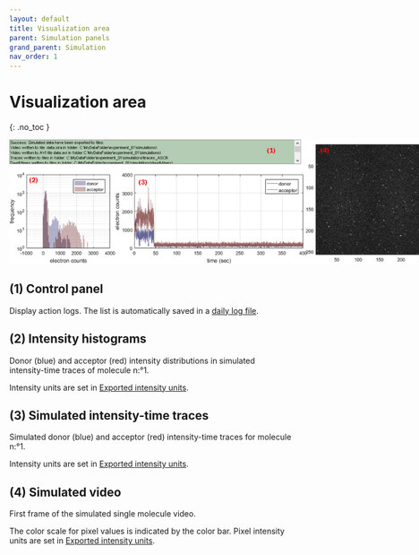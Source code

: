 ```yaml
---
layout: default
title: Visualization area
parent: Simulation panels
grand_parent: Simulation
nav_order: 1
---
```


# Visualization area
{: .no_toc }

<a href="../../assets/images/sim-area-visualization.png"><img src="../../assets/images/sim-area-visualization.png" style="max-width: 800px;" /></a>

## (1) Control panel 

Display action logs. The list is automatically saved in a 
[daily log file](../../output-files/log-daily-logs.html).

## (2) Intensity histograms

Donor (blue) and acceptor (red) intensity distributions in simulated intensity-time traces of molecule n:°1. 

Intensity units are set in 
[Exported intensity units](panel-export-options.html#exported-intensity-units).

## (3) Simulated intensity-time traces

Simulated donor (blue) and acceptor (red) intensity-time traces for molecule n:°1. 

Intensity units are set in 
[Exported intensity units](panel-export-options.html#exported-intensity-units).

## (4) Simulated video

First frame of the simulated single molecule video. 

The color scale for pixel values is indicated by the color bar. Pixel intensity units are set in 
[Exported intensity units](panel-export-options.html#exported-intensity-units).

